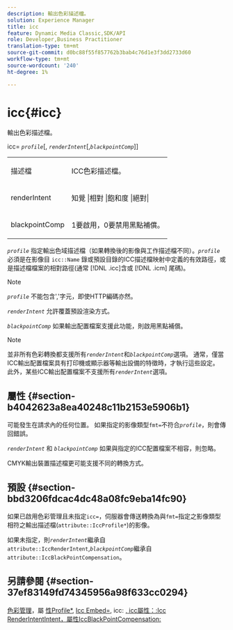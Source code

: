 ```yaml
---
description: 輸出色彩描述檔。
solution: Experience Manager
title: icc
feature: Dynamic Media Classic,SDK/API
role: Developer,Business Practitioner
translation-type: tm+mt
source-git-commit: d0bc88f55f857762b3bab4c76d1e3f3dd2733d60
workflow-type: tm+mt
source-wordcount: '240'
ht-degree: 1%

---
```



# icc{#icc}

輸出色彩描述檔。

icc= *`profile`*[, *`renderIntent`*[,*`blackpointComp`*]]

<table id="simpletable_DF1914FD351E4F2BA61372A52F0CFFBF"> 
 <tr class="strow"> 
  <td class="stentry"> <p><span class="codeph"> <span class="varname"> 描述檔</span></span> </p></td> 
  <td class="stentry"> <p>ICC色彩描述檔。 </p></td> 
 </tr> 
 <tr class="strow"> 
  <td class="stentry"> <p><span class="codeph"> <span class="varname"> renderIntent  </span> </span> </p></td> 
  <td class="stentry"> <p>知覺 |相對 |飽和度 |絕對| </p></td> 
 </tr> 
 <tr class="strow"> 
  <td class="stentry"> <p><span class="codeph"> <span class="varname"> blackpointComp</span> </span> </p></td> 
  <td class="stentry"> <p>1要啟用，0要禁用黑點補償。 </p></td> 
 </tr> 
</table>

*`profile`* 指定輸出色域描述檔（如果轉換後的影像與工作描述檔不同）。*`profile`* 必須是在影像目 `icc::Name` 錄或預設目錄的ICC描述檔映射中定義的有效路徑，或是描述檔檔案的相對路徑(通常 [!DNL .icc]含或 [!DNL .icm] 尾碼)。

>[!NOTE]
>
>*`profile`* 不能包含&#39;,&#39;字元，即使HTTP編碼亦然。

*`renderIntent`* 允許覆蓋預設渲染方式。

*`blackpointComp`* 如果輸出配置檔案支援此功能，則啟用黑點補償。

>[!NOTE]
>
>並非所有色彩轉換都支援所有&#x200B;*`renderIntent`*&#x200B;和&#x200B;*`blackpointComp`*&#x200B;選項。 通常，僅當ICC輸出配置檔案具有打印機或顯示器等輸出設備的特徵時，才執行這些設定。 此外，某些ICC輸出配置檔案不支援所有&#x200B;*`renderIntent`*&#x200B;選項。

## 屬性 {#section-b4042623a8ea40248c11b2153e5906b1}

可能發生在請求內的任何位置。 如果指定的影像類型`fmt=`不符合&#x200B;*`profile`*，則會傳回錯誤。

*`renderIntent`* 和 *`blackpointComp`* 如果與指定的ICC配置檔案不相容，則忽略。

CMYK輸出裝置描述檔更可能支援不同的轉換方式。

## 預設 {#section-bbd3206fdcac4dc48a08fc9eba14fc90}

如果已啟用色彩管理且未指定`icc=`，伺服器會傳送轉換為與`fmt=`指定之影像類型相符之輸出描述檔(`attribute::IccProfile*`)的影像。

如果未指定，則&#x200B;*`renderIntent`*&#x200B;繼承自`attribute::IccRenderIntent`,*`blackpointComp`*&#x200B;繼承自`attribute::IccBlackPointCompensation`。

## 另請參閱 {#section-37ef83149fd74345956a98f633cc0294}

[色彩管理](../../../../../ir-api/http-protocol/image-rendering-api-ref/c-ir-http-protocol-ref/c-ir-http-protocol-syntax-and-features/c-ir-color-management.md#concept-7bac7c2c41be42c1b301eae80abe6b8d)，屬 [性Profile*](../../../../../ir-api/material-cat/image-rendering-api-ref/c-ir-material-catalog/c-ir-attributes-reference/r-ir-iccprofilecmyk.md#reference-55aead2d924847ffbd1be4c46add7127),  [Icc Embed=](../../../../../ir-api/http-protocol/image-rendering-api-ref/c-ir-http-protocol-ref/c-ir-http-protocol-command-reference/r-ir-iccembed.md#reference-47a433138c7c4b29b9b29871b2491a7f), icc: [, ](../../../../../ir-api/http-protocol/image-rendering-api-ref/c-ir-http-protocol-ref/c-ir-http-protocol-command-reference/r-ir-fmt.md#reference-4c743f67d56b47c5b774fcc900ff758c) [](../../../../../ir-api/material-cat/image-rendering-api-ref/c-ir-material-catalog/c-ir-attributes-reference/r-ir-iccrenderintent.md#reference-3b80b7a4c25545a593c5076f318b5c40) [icc屬性：:Icc RenderIntentIntent，屬性IccBlackPointCompensation:](../../../../../ir-api/material-cat/image-rendering-api-ref/c-ir-material-catalog/c-ir-attributes-reference/r-ir-iccblackpointcompensation.md#reference-d939b0cdf6564baaa88deb1059e3b7f0)
